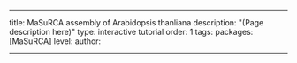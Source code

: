 ---

title: MaSuRCA assembly of Arabidopsis thanliana
description: "(Page description here)"
type: interactive tutorial
order: 1
tags: 
packages: [MaSuRCA]
level: 
author: 

---